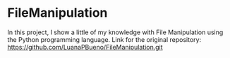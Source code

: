 # FileManipulation

In this project, I show a little of my knowledge with File Manipulation using the Python programming language. Link for the original repository: https://github.com/LuanaPBueno/FileManipulation.git
